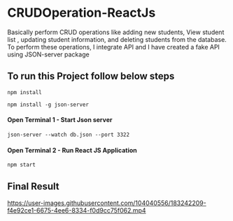 # CRUDOperation-ReactJs
Basically perform CRUD operations like adding new students, View student list , updating student information, and deleting students from the database. To perform these operations, I integrate API and I have created a fake API using JSON-server package 
## To run this Project follow below steps
``npm install``

``npm install -g json-server``
#### Open Terminal 1 - Start Json server
``json-server --watch db.json --port 3322``
#### Open Terminal 2 - Run React JS Application
``npm start``
## Final Result


https://user-images.githubusercontent.com/104040556/183242209-f4e92ce1-6675-4ee6-8334-f0d9cc75f062.mp4

